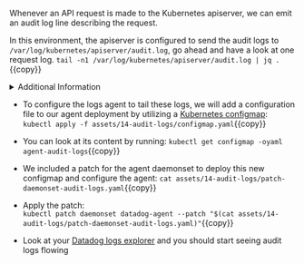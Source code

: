 Whenever an API request is made to the Kubernetes apiserver, we can emit an
audit log line describing the request.

In this environment, the apiserver is configured to send the audit logs to
`/var/log/kubernetes/apiserver/audit.log`, go ahead and have a look at one
request log.
`tail -n1 /var/log/kubernetes/apiserver/audit.log | jq .`{{copy}}

<details>
<summary>Additional Information</summary>
The apiserver is running on the master node as a [_static
pod_](https://kubernetes.io/docs/tasks/administer-cluster/static-pod/) so this
application can be configured via a local file manifest located in:
`/etc/kubernetes/manifests/kube-apiserver.yaml`. <br/> <br/>

Find the flags we pass to the apiserver binary to configure audit logs:
  `--audit-log-path` and `--audit-policy-file`. <br/> <br/>

You can also read [the Kubernetes reference
  documentation](https://kubernetes.io/docs/tasks/debug-application-cluster/audit/)
on auditing. <br/> <br/>

We will see the anatomy and meaning of audit policies in the next step. <br/> <br/>

*Attention: as static pods manifests are automatically reloaded, if you
introduce a breaking in change in the apiserver manifest, it might break your
Kubernetes environment. If `kubectl` commands are failing, try to fix the
manifest, reach out if you are blocked.*
</details>

* To configure the logs agent to tail these logs, we will add a configuration
  file to our agent deployment by utilizing a [Kubernetes configmap](https://kubernetes.io/docs/tasks/configure-pod-container/configure-pod-configmap/):
`kubectl apply -f assets/14-audit-logs/configmap.yaml`{{copy}}

* You can look at its content by running:
`kubectl get configmap -oyaml agent-audit-logs`{{copy}}

* We included a patch for the agent daemonset to deploy this new configmap and
  configure the agent:
`cat assets/14-audit-logs/patch-daemonset-audit-logs.yaml`{{copy}}

* Apply the patch: <br/>
`kubectl patch daemonset datadog-agent --patch "$(cat assets/14-audit-logs/patch-daemonset-audit-logs.yaml)"`{{copy}}

* Look at your [Datadog logs explorer](https://app.datadoghq.com/logs) and you should start seeing audit logs
  flowing
